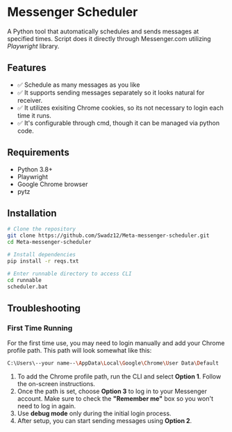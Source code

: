 # Messenger Scheduler

A Python tool that automatically schedules and sends messages at specified times. Script does it directly through Messenger.com utilizing *Playwright* library.

## Features

- ✅ Schedule as many messages as you like
- ✅ It supports sending messages separately so it looks natural for receiver.
- ✅ It utilizes exisiting Chrome cookies, so its not necessary to login each time it runs.
- ✅ It's configurable through cmd, though it can be managed via python code.

## Requirements

- Python 3.8+
- Playwright
- Google Chrome browser
- pytz

## Installation

```bash
# Clone the repository
git clone https://github.com/Swadz12/Meta-messenger-scheduler.git
cd Meta-messenger-scheduler

# Install dependencies
pip install -r reqs.txt

# Enter runnable directory to access CLI
cd runnable
scheduler.bat

```


## Troubleshooting

### First Time Running

For the first time use, you may need to login manually and add your Chrome profile path.
This path will look somewhat like this:
```bash
C:\Users\--your name--\AppData\Local\Google\Chrome\User Data\Default
```
1. To add the Chrome profile path, run the CLI and select **Option 1**. Follow the on-screen instructions.
2. Once the path is set, choose **Option 3** to log in to your Messenger account. Make sure to check the **"Remember me"** box so you won't need to log in again.
3. Use **debug mode** only during the initial login process.
4. After setup, you can start sending messages using **Option 2**.
